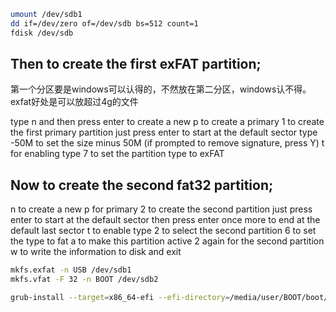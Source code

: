 ```bash
umount /dev/sdb1
dd if=/dev/zero of=/dev/sdb bs=512 count=1
fdisk /dev/sdb
```
## Then to create the first exFAT partition;
第一个分区要是windows可以认得的，不然放在第二分区，windows认不得。exfat好处是可以放超过4g的文件

type n and then press enter to create a new
p to create a primary
1 to create the first primary partition
just press enter to start at the default sector
type -50M to set the size minus 50M (if prompted to remove signature, press Y)
t for enabling type
7 to set the partition type to exFAT

## Now to create the second fat32 partition;
n to create a new
p for primary
2 to create the second partition
just press enter to start at the default sector
then press enter once more to end at the default last sector
t to enable type
2 to select the second partition
6 to set the type to fat
a to make this partition active
2 again for the second partition
w to write the information to disk and exit

```bash
mkfs.exfat -n USB /dev/sdb1
mkfs.vfat -F 32 -n BOOT /dev/sdb2
```
```bash
grub-install --target=x86_64-efi --efi-directory=/media/user/BOOT/boot/efi --boot-directory=/media/user/BOOT/boot --force --removable --no-floppy
```
